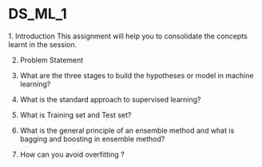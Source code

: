 # DS_ML_1

<p>
  1. Introduction
This assignment will help you to consolidate the concepts learnt in the session.

2. Problem Statement

1. What are the three stages to build the hypotheses or model in machine learning?
2. What is the standard approach to supervised learning?
3. What is Training set and Test set?
4. What is the general principle of an ensemble method and what is bagging and
boosting in ensemble method?
5. How can you avoid overfitting ?

  </p>
